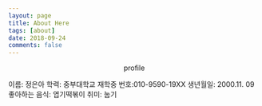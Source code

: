 ```yaml
---
layout: page
title: About Here
tags: [about]
date: 2018-09-24
comments: false
---
```

    
<center>profile</center>

이름: 정은아
학력: 중부대학교 재학중
번호:010-9590-19XX
생년월일: 2000.11. 09
좋아하는 음식: 엽기떡볶이
취미: 눕기

